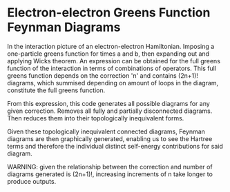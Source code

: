 # Electron-electron Greens Function Feynman Diagrams

In the interaction picture of an electron-electron Hamiltonian. Imposing a one-particle greens function for times a and b, then expanding out and applying Wicks theorem. An expression can be obtained for the full greens function of the interaction in terms of combinations of operators. This full greens function depends on the correction 'n' and contains (2n+1)! diagrams, which summised depending on amount of loops in the diagram, constitute the full greens function.

From this expression, this code generates all possible diagrams for any given correction. Removes all fully and partially disconnected diagrams. Then reduces them into their topologically inequivalent forms.

Given these topologically inequivalent connected diagrams, Feynman diagrams are then graphically generated, enabling us to see the Hartree terms and therefore the individual distinct self-energy contributions for said diagram.

WARNING: given the relationship between the correction and number of diagrams generated is (2n+1)!, increasing increments of n take longer to produce outputs.
